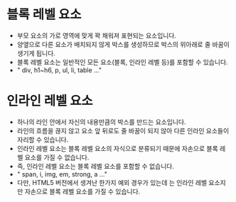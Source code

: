 # 블록 레벨 요소

- 부모 요소의 가로 영역에 맞게 꽉 채워져 표현되는 요소입니다.
- 양옆으로 다른 요소가 배치되지 않게 박스를 생성하므로 박스의 위아래로 줄 바꿈이 생기게 됩니다.
- 블록 레벨 요소는 일반적인 모든 요소(블록, 인라인 레벨 등)를 포함할 수 있습니다. 
- " div, h1~h6, p, ul, li, table ..."

# 인라인 레벨 요소

- 하나의 라인 안에서 자신의 내용만큼의 박스를 만드는 요소입니다.
- 라인의 흐름을 끊지 않고 요소 앞 뒤로도 줄 바꿈이 되지 않아 다른 인라인 요소들이 자리할 수 있습니다.
- 인라인 레벨 요소는 블록 레벨 요소의 자식으로 분류되기 때문에 자손으로 블록 레벨 요소를 가질 수 없습니다.
- 즉, 인라인 레벨 요소는 블록 레벨 요소를 포함할 수 없습니다. 
- " span, i, img, em, strong, a ..." 
- 다만, HTML5 버전에서 생겨난 한가지 예외 경우가 있는데 <a>는 인라인 레벨 요소지만 자손으로 블록 레벨 요소를 가질 수 있습니다.
